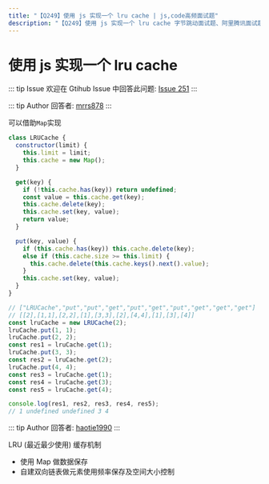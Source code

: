 ```yaml
---
title: "【Q249】使用 js 实现一个 lru cache | js,code高频面试题"
description: "【Q249】使用 js 实现一个 lru cache 字节跳动面试题、阿里腾讯面试题、美团小米面试题。"
---
```


# 使用 js 实现一个 lru cache

::: tip Issue
欢迎在 Gtihub Issue 中回答此问题: [Issue 251](https://github.com/shfshanyue/Daily-Question/issues/251)
:::

::: tip Author
回答者: [mrrs878](https://github.com/mrrs878)
:::

可以借助`Map`实现

```js
class LRUCache {
  constructor(limit) {
    this.limit = limit;
    this.cache = new Map();
  }

  get(key) {
    if (!this.cache.has(key)) return undefined;
    const value = this.cache.get(key);
    this.cache.delete(key);
    this.cache.set(key, value);
    return value;
  }

  put(key, value) {
    if (this.cache.has(key)) this.cache.delete(key);
    else if (this.cache.size >= this.limit) {
      this.cache.delete(this.cache.keys().next().value);
    }
    this.cache.set(key, value);
  }
}

// ["LRUCache","put","put","get","put","get","put","get","get","get"]
// [[2],[1,1],[2,2],[1],[3,3],[2],[4,4],[1],[3],[4]]
const lruCache = new LRUCache(2);
lruCache.put(1, 1);
lruCache.put(2, 2);
const res1 = lruCache.get(1);
lruCache.put(3, 3);
const res2 = lruCache.get(2);
lruCache.put(4, 4);
const res3 = lruCache.get(1);
const res4 = lruCache.get(3);
const res5 = lruCache.get(4);

console.log(res1, res2, res3, res4, res5);
// 1 undefined undefined 3 4
```

::: tip Author
回答者: [haotie1990](https://github.com/haotie1990)
:::

LRU (最近最少使用) 缓存机制

- 使用 Map 做数据保存
- 自建双向链表做元素使用频率保存及空间大小控制
